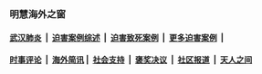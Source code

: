 
### 明慧海外之窗

####  [武汉肺炎](indexes/365.md?t=05011700) &nbsp;|&nbsp;  [迫害案例综述](indexes/328.md?t=05011700) &nbsp;|&nbsp; [迫害致死案例](indexes/277.md?t=05011700)  &nbsp;|&nbsp; [更多迫害案例](indexes/81.md?t=05011700)  &nbsp;|&nbsp; 
####  [时事评论](indexes/19.md?t=05011700) &nbsp;|&nbsp; [海外简讯](indexes/245.md?t=05011700)&nbsp;|&nbsp;  [社会支持](indexes/140.md?t=05011700) &nbsp;|&nbsp; [褒奖决议](indexes/282.md?t=05011700) &nbsp;|&nbsp; [社区报道](indexes/91.md?t=05011700)  &nbsp;|&nbsp; [天人之间](indexes/78.md?t=05011700) 

